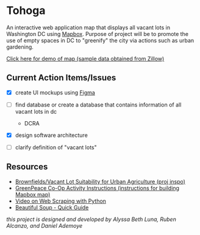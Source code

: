 # Tohoga

An interactive web application map that displays all vacant lots in Washington DC using [Mapbox](https://www.mapbox.com/). 
Purpose of project will be to promote the use of empty spaces in DC to "greenify" the city via actions such as urban gardening.

[Click here for demo of map (sample data obtained from Zillow)](https://broadleaf-horn-walrus.glitch.me)

## Current Action Items/Issues ##
- [x] create UI mockups using [Figma](https://www.figma.com/)
- [ ] find database or create a database that contains information of all vacant lots in dc
  - DCRA
- [x] design software architecture
- [ ] clarify definition of "vacant lots"


## Resources ##
- [Brownfields/Vacant Lot Suitability for Urban Agriculture (proj inspo)](http://superfund.ucsd.edu/initiative/urban-agriculture-assetmapping)
- [GreenPeace Co-Op Activity Instructions (instructions for building Mapbox map)](https://docs.google.com/document/d/1mTcOnU_90YN4rp8RV7todfDCVvS77edHaXcYFP551DU/edit#heading=h.iv8tghehy9cb)
- [Video on Web Scraping with Python](https://youtu.be/XVv6mJpFOb0)
- [Beautiful Soup - Quick Guide](https://www.tutorialspoint.com/beautiful_soup/beautiful_soup_quick_guide.htm)

*this project is designed and developed by Alyssa Beth Luna, Ruben Alcanzo, and Daniel Ademoye*
